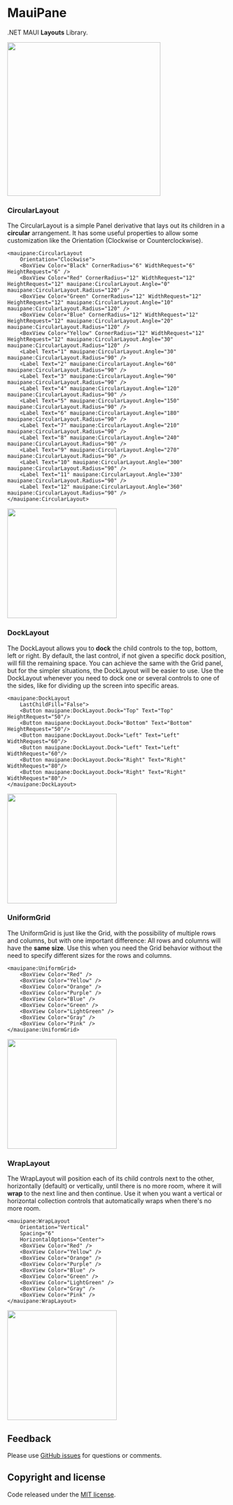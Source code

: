 # MauiPane

.NET MAUI **Layouts** Library.

<img src="images/mauipane.gif" Width="350" />

### CircularLayout

The CircularLayout is a simple Panel derivative that lays out its children in a **circular** arrangement. It has some useful properties to allow some customization like the Orientation (Clockwise or Counterclockwise).

```
<mauipane:CircularLayout
    Orientation="Clockwise">
    <BoxView Color="Black" CornerRadius="6" WidthRequest="6" HeightRequest="6" />       
    <BoxView Color="Red" CornerRadius="12" WidthRequest="12" HeightRequest="12" mauipane:CircularLayout.Angle="0" mauipane:CircularLayout.Radius="120" />
    <BoxView Color="Green" CornerRadius="12" WidthRequest="12" HeightRequest="12" mauipane:CircularLayout.Angle="10" mauipane:CircularLayout.Radius="120" />
    <BoxView Color="Blue" CornerRadius="12" WidthRequest="12" HeightRequest="12" mauipane:CircularLayout.Angle="20" mauipane:CircularLayout.Radius="120" />
    <BoxView Color="Yellow" CornerRadius="12" WidthRequest="12" HeightRequest="12" mauipane:CircularLayout.Angle="30" mauipane:CircularLayout.Radius="120" />
    <Label Text="1" mauipane:CircularLayout.Angle="30" mauipane:CircularLayout.Radius="90" />
    <Label Text="2" mauipane:CircularLayout.Angle="60" mauipane:CircularLayout.Radius="90" />
    <Label Text="3" mauipane:CircularLayout.Angle="90" mauipane:CircularLayout.Radius="90" />
    <Label Text="4" mauipane:CircularLayout.Angle="120" mauipane:CircularLayout.Radius="90" />
    <Label Text="5" mauipane:CircularLayout.Angle="150" mauipane:CircularLayout.Radius="90" />
    <Label Text="6" mauipane:CircularLayout.Angle="180" mauipane:CircularLayout.Radius="90" />
    <Label Text="7" mauipane:CircularLayout.Angle="210" mauipane:CircularLayout.Radius="90" />
    <Label Text="8" mauipane:CircularLayout.Angle="240" mauipane:CircularLayout.Radius="90" />
    <Label Text="9" mauipane:CircularLayout.Angle="270" mauipane:CircularLayout.Radius="90" />
    <Label Text="10" mauipane:CircularLayout.Angle="300" mauipane:CircularLayout.Radius="90" />
    <Label Text="11" mauipane:CircularLayout.Angle="330" mauipane:CircularLayout.Radius="90" />
    <Label Text="12" mauipane:CircularLayout.Angle="360" mauipane:CircularLayout.Radius="90" />
</mauipane:CircularLayout>
```
<img src="images/circularlayout.png" Width="250" />

### DockLayout

The DockLayout allows you to **dock** the child controls to the top, bottom, left or right. By default, the last control, if not given a specific dock position, will fill the remaining space. You can achieve the same with the Grid panel, but for the simpler situations, the DockLayout will be easier to use. Use the DockLayout whenever you need to dock one or several controls to one of the sides, like for dividing up the screen into specific areas.

```
<mauipane:DockLayout
    LastChildFill="False">
    <Button mauipane:DockLayout.Dock="Top" Text="Top" HeightRequest="50"/>
    <Button mauipane:DockLayout.Dock="Bottom" Text="Bottom" HeightRequest="50"/>
    <Button mauipane:DockLayout.Dock="Left" Text="Left" WidthRequest="60"/>
    <Button mauipane:DockLayout.Dock="Left" Text="Left" WidthRequest="60"/>
    <Button mauipane:DockLayout.Dock="Right" Text="Right" WidthRequest="80"/>
    <Button mauipane:DockLayout.Dock="Right" Text="Right" WidthRequest="80"/>
</mauipane:DockLayout>
```
<img src="images/docklayout.png" Width="250" />

### UniformGrid

The UniformGrid is just like the Grid, with the possibility of multiple rows and columns, but with one important difference: All rows and columns will have the **same size**. Use this when you need the Grid behavior without the need to specify different sizes for the rows and columns.

```
<mauipane:UniformGrid>
    <BoxView Color="Red" />
    <BoxView Color="Yellow" />
    <BoxView Color="Orange" />
    <BoxView Color="Purple" />
    <BoxView Color="Blue" />
    <BoxView Color="Green" />
    <BoxView Color="LightGreen" />
    <BoxView Color="Gray" />
    <BoxView Color="Pink" />
</mauipane:UniformGrid>
```
<img src="images/uniformgrid.png" Width="250" />

### WrapLayout

The WrapLayout will position each of its child controls next to the other, horizontally (default) or vertically, until there is no more room, where it will **wrap** to the next line and then continue. Use it when you want a vertical or horizontal collection controls that automatically wraps when there's no more room.

```
<mauipane:WrapLayout 
    Orientation="Vertical"
    Spacing="6"
    HorizontalOptions="Center">
    <BoxView Color="Red" />
    <BoxView Color="Yellow" />
    <BoxView Color="Orange" />
    <BoxView Color="Purple" />
    <BoxView Color="Blue" />
    <BoxView Color="Green" />
    <BoxView Color="LightGreen" />
    <BoxView Color="Gray" />
    <BoxView Color="Pink" />
</mauipane:WrapLayout>
```
<img src="images/wraplayout.png" Width="250" />

## Feedback

Please use [GitHub issues](https://github.com/jsuarezruiz/mauipane/issues) for questions or comments.

## Copyright and license

Code released under the [MIT license](https://opensource.org/licenses/MIT).